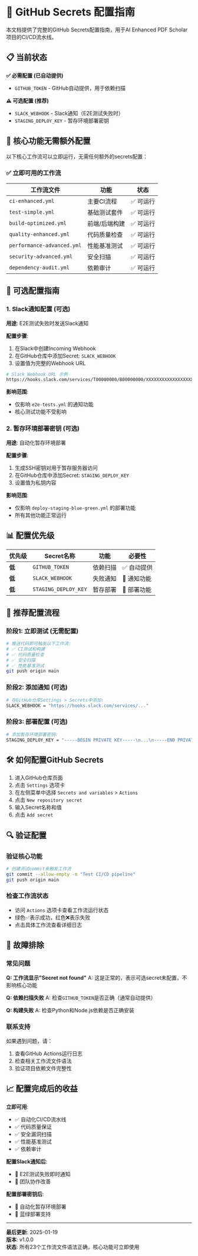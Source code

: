 # 🔐 GitHub Secrets 配置指南

本文档提供了完整的GitHub Secrets配置指南，用于AI Enhanced PDF Scholar项目的CI/CD流水线。

## 📋 当前状态

**✅ 必需配置 (已自动提供)**
- `GITHUB_TOKEN` - GitHub自动提供，用于依赖扫描

**⚠️ 可选配置 (推荐)**
- `SLACK_WEBHOOK` - Slack通知（E2E测试失败时）
- `STAGING_DEPLOY_KEY` - 暂存环境部署密钥

## 🚀 核心功能无需额外配置

以下核心工作流可以立即运行，无需任何额外的secrets配置：

### ✅ 立即可用的工作流

| 工作流文件 | 功能 | 状态 |
|-----------|------|------|
| `ci-enhanced.yml` | 主要CI流程 | ✅ 可运行 |
| `test-simple.yml` | 基础测试套件 | ✅ 可运行 |
| `build-optimized.yml` | 前端/后端构建 | ✅ 可运行 |
| `quality-enhanced.yml` | 代码质量检查 | ✅ 可运行 |
| `performance-advanced.yml` | 性能基准测试 | ✅ 可运行 |
| `security-advanced.yml` | 安全扫描 | ✅ 可运行 |
| `dependency-audit.yml` | 依赖审计 | ✅ 可运行 |

## 🔧 可选配置指南

### 1. Slack通知配置 (可选)

**用途**: E2E测试失败时发送Slack通知

**配置步骤**:
1. 在Slack中创建Incoming Webhook
2. 在GitHub仓库中添加Secret: `SLACK_WEBHOOK`
3. 设置值为完整的Webhook URL

```bash
# Slack Webhook URL 示例
https://hooks.slack.com/services/T00000000/B00000000/XXXXXXXXXXXXXXXXXXXXXXXX
```

**影响范围**:
- 仅影响 `e2e-tests.yml` 的通知功能
- 核心测试功能不受影响

### 2. 暂存环境部署密钥 (可选)

**用途**: 自动化暂存环境部署

**配置步骤**:
1. 生成SSH密钥对用于暂存服务器访问
2. 在GitHub仓库中添加Secret: `STAGING_DEPLOY_KEY`
3. 设置值为私钥内容

**影响范围**:
- 仅影响 `deploy-staging-blue-green.yml` 的部署功能
- 所有其他功能正常运行

## 📊 配置优先级

| 优先级 | Secret名称 | 功能 | 必要性 |
|--------|------------|------|--------|
| **低** | `GITHUB_TOKEN` | 依赖扫描 | ✅ 自动提供 |
| **低** | `SLACK_WEBHOOK` | 失败通知 | 📱 通知功能 |
| **低** | `STAGING_DEPLOY_KEY` | 暂存部署 | 🚀 部署功能 |

## 🎯 推荐配置流程

### 阶段1: 立即测试 (无需配置)
```bash
# 推送代码即可触发以下工作流:
# ✅ CI测试和构建
# ✅ 代码质量检查
# ✅ 安全扫描
# ✅ 性能基准测试
git push origin main
```

### 阶段2: 添加通知 (可选)
```bash
# 在GitHub仓库Settings > Secrets中添加:
SLACK_WEBHOOK = "https://hooks.slack.com/services/..."
```

### 阶段3: 部署配置 (可选)
```bash
# 添加暂存环境部署密钥:
STAGING_DEPLOY_KEY = "-----BEGIN PRIVATE KEY-----\n...\n-----END PRIVATE KEY-----"
```

## 🛠️ 如何配置GitHub Secrets

1. 进入GitHub仓库页面
2. 点击 `Settings` 选项卡
3. 在左侧菜单中选择 `Secrets and variables` > `Actions`
4. 点击 `New repository secret`
5. 输入Secret名称和值
6. 点击 `Add secret`

## 🔍 验证配置

### 验证核心功能
```bash
# 创建测试commit来触发工作流
git commit --allow-empty -m "Test CI/CD pipeline"
git push origin main
```

### 检查工作流状态
- 访问 `Actions` 选项卡查看工作流运行状态
- 绿色✅表示成功，红色❌表示失败
- 点击具体工作流查看详细日志

## 🚨 故障排除

### 常见问题

**Q: 工作流显示"Secret not found"**
A: 这是正常的，表示可选secret未配置，不影响核心功能

**Q: 依赖扫描失败**
A: 检查`GITHUB_TOKEN`是否正确（通常自动提供）

**Q: 构建失败**
A: 检查Python和Node.js依赖是否正确安装

### 联系支持

如果遇到问题，请：
1. 查看GitHub Actions运行日志
2. 检查相关工作流文件语法
3. 验证项目依赖文件完整性

## 📈 配置完成后的收益

**立即可用**:
- ✅ 自动化CI/CD流水线
- ✅ 代码质量保证
- ✅ 安全漏洞扫描
- ✅ 性能基准测试
- ✅ 依赖审计

**配置Slack通知后**:
- 📱 E2E测试失败即时通知
- 🔔 团队协作改善

**配置部署密钥后**:
- 🚀 自动化暂存环境部署
- 🔄 蓝绿部署支持

---

**最后更新**: 2025-01-19  
**版本**: v1.0.0  
**状态**: 所有23个工作流文件语法正确，核心功能可立即使用